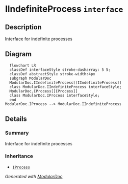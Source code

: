 # IIndefiniteProcess `interface`

## Description
Interface for indefinite processes

## Diagram
```mermaid
  flowchart LR
  classDef interfaceStyle stroke-dasharray: 5 5;
  classDef abstractStyle stroke-width:4px
  subgraph ModularDoc
  ModularDoc.IIndefiniteProcess[[IIndefiniteProcess]]
  class ModularDoc.IIndefiniteProcess interfaceStyle;
  ModularDoc.IProcess[[IProcess]]
  class ModularDoc.IProcess interfaceStyle;
  end
ModularDoc.IProcess --> ModularDoc.IIndefiniteProcess
```

## Details
### Summary
Interface for indefinite processes

### Inheritance
 - [
`IProcess`
](./IProcess.md)

*Generated with* [*ModularDoc*](https://github.com/hailstorm75/ModularDoc)
